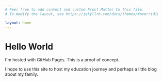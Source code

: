 ```yaml
---
# Feel free to add content and custom Front Matter to this file.
# To modify the layout, see https://jekyllrb.com/docs/themes/#overriding-theme-defaults

layout: home
---
```

<!DOCTYPE html>
<html>
<body>
	<h1>Hello World</h1>
	<p>I'm hosted with GitHub Pages. This is a proof of concept.</p>
	<p>I hope to use this site to host my education journey and perhaps a little blog about my family.</p>
</body>
</html>